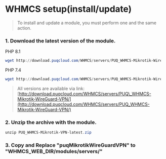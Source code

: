 # WHMCS setup(install/update)

>To install and update a module, you must perform one and the same action.

### 1. Download the latest version of the module.

PHP 8.1

```Powershell
wget http://download.puqcloud.com/WHMCS/servers/PUQ_WHMCS-Mikrotik-WireGuard-VPN/PUQ_WHMCS-Mikrotik-WireGuard-VPN-latest.zip
```

PHP 7.4

```Powershell
wget http://download.puqcloud.com/WHMCS/servers/PUQ_WHMCS-Mikrotik-WireGuard-VPN/php74/PUQ_WHMCS-Mikrotik-WireGuard-VPN-latest.zip
```

>All versions are available via link: [http://download.puqcloud.com/WHMCS/servers/PUQ\_WHMCS-Mikrotik-WireGuard-VPN/](http://download.puqcloud.com/WHMCS/servers/PUQ_WHMCS-Mikrotik-WireGuard-VPN/)

### 2. Unzip the archive with the module.

```Powershell
unzip PUQ_WHMCS-Mikrotik-VPN-latest.zip 
```

### 3. Copy and Replace "puqMikrotikWireGuardVPN" to "WHMCS\_WEB\_DIR/modules/servers/"